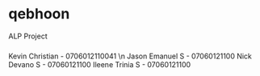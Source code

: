 # qebhoon
ALP Project
###
Kevin Christian - 0706012110041 \n
Jason Emanuel S - 07060121100
Nick Devano S   - 07060121100
Ileene Trinia S - 07060121100
